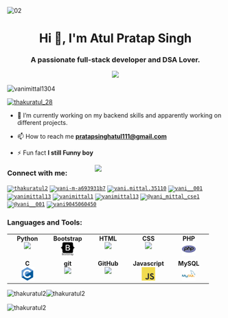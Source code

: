 ![02](https://user-images.githubusercontent.com/98648970/166180404-66f8aa20-eb8d-4234-872f-5cca67b0ccf7.jpg)

<h1 align="center">Hi 👋, I'm Atul Pratap Singh</h1>
<h3 align="center">A passionate full-stack developer and DSA Lover.</h3>
<div id="header" align="center">
  <img src="https://i.pinimg.com/originals/e7/26/c7/e726c74ac081eed50feee1433d12c998.gif" width="100"/>
</div>

<p align="left"> <img src="https://komarev.com/ghpvc/?username=vanimittal1304&label=Profile%20views&color=0e75b6&style=flat" alt="vanimittal1304" /> </p>

<p align="left"> <a href="https://twitter.com/thakuratul_28" target="blank"><img src="https://img.shields.io/twitter/follow/thakuratul_28?logo=twitter&style=for-the-badge" alt="thakuratul_28" /></a> </p>

- 🔭 I’m currently working on my backend skills and apparently working on different projects.

- 📫 How to reach me **pratapsinghatul111@gmail.com**

- ⚡ Fun fact **I still Funny boy**
<div id="header" >
  <img align="right" src="https://res.cloudinary.com/practicaldev/image/fetch/s--2bZIjPGC--/c_limit%2Cf_auto%2Cfl_progressive%2Cq_66%2Cw_880/https://dev-to-uploads.s3.amazonaws.com/i/d4tvukbt5mra37cvwklk.gif" width="300"/>
</div>
<h3 align="left">Connect with me:</h3>
<p align="left">
<code><a href="https://twitter.com/thakuratul_28"><img align="center" src="https://raw.githubusercontent.com/rahuldkjain/github-profile-readme-generator/master/src/images/icons/Social/twitter.svg" alt="thakuratul2" width="30" /></a></code>
<code><a href="https://linkedin.com/in/vani-m-a693931b7" target="blank"><img align="center" src="https://raw.githubusercontent.com/rahuldkjain/github-profile-readme-generator/master/src/images/icons/Social/linked-in-alt.svg" alt="vani-m-a693931b7" height="30" width="30" /></a></code>
<code><a href="https://fb.com/vani.mittal.35110" target="blank"><img align="center" src="https://raw.githubusercontent.com/rahuldkjain/github-profile-readme-generator/master/src/images/icons/Social/facebook.svg" alt="vani.mittal.35110" height="30" width="30" /></a></code>
<code><a href="https://instagram.com/vani__001" target="blank"><img align="center" src="https://raw.githubusercontent.com/rahuldkjain/github-profile-readme-generator/master/src/images/icons/Social/instagram.svg" alt="vani__001" height="30" width="30" /></a></code>
<code><a href="https://dribbble.com/vanimittal13" target="blank"><img align="center" src="https://raw.githubusercontent.com/rahuldkjain/github-profile-readme-generator/master/src/images/icons/Social/dribbble.svg" alt="vanimittal13" height="30" width="30" /></a></code>
<code><a href="https://www.behance.net/vanimittal1" target="blank"><img align="center" src="https://raw.githubusercontent.com/rahuldkjain/github-profile-readme-generator/master/src/images/icons/Social/behance.svg" alt="vanimittal1" height="30" width="30" /></a></code>
<code><a href="https://www.codechef.com/users/vanimittal13" target="blank"><img align="center" src="https://cdn.jsdelivr.net/npm/simple-icons@3.1.0/icons/codechef.svg" alt="vanimittal13" height="30" width="30" /></a></code>
<code><a href="https://www.hackerrank.com/@vani_mittal_cse1" target="blank"><img align="center" src="https://raw.githubusercontent.com/rahuldkjain/github-profile-readme-generator/master/src/images/icons/Social/hackerrank.svg" alt="@vani_mittal_cse1" height="30" width="30" /></a></code>
<code><a href="https://www.hackerearth.com/@vani__001" target="blank"><img align="center" src="https://raw.githubusercontent.com/rahuldkjain/github-profile-readme-generator/master/src/images/icons/Social/hackerearth.svg" alt="@vani__001" height="30" width="30" /></a></code>
<code><a href="https://auth.geeksforgeeks.org/user/vani9045060450" target="blank"><img align="center" src="https://raw.githubusercontent.com/rahuldkjain/github-profile-readme-generator/master/src/images/icons/Social/geeks-for-geeks.svg" alt="vani9045060450" height="30" width="30" /></a></code>
</p>

<h3 align="left">Languages and Tools:</h3>
<table width="320px">
    <tbody>
        <tr valign="top">
            <td width="80px" align="center">
            <span><strong>Python</strong></span><br>
            <a href="https://www.python.org" target="_blank" rel="noreferrer">
            <img height="32px" src="https://cdn.jsdelivr.net/gh/devicons/devicon/icons/python/python-original.svg"></a>
            </td>
            <td width="80px" align="center">
            <span><strong>Bootstrap</strong></span><br>
             <a href="https://getbootstrap.com" target="_blank" rel="noreferrer">
            <img height="32" src="https://raw.githubusercontent.com/devicons/devicon/master/icons/bootstrap/bootstrap-plain-wordmark.svg"></a>
            </td>
            <td width="80px" align="center">
            <span><strong>HTML</strong></span><br>
              <a href="https://www.w3.org/html/" target="_blank" rel="noreferrer">
            <img height="32" src="https://cdn.jsdelivr.net/gh/devicons/devicon/icons/html5/html5-original.svg"></a>
            </td>
            <td width="80px" align="center">
            <span><strong>CSS</strong></span><br>
            <a href="https://www.w3schools.com/css/" target="_blank" rel="noreferrer">
            <img height="32px" src="https://cdn.jsdelivr.net/gh/devicons/devicon/icons/css3/css3-original.svg"></a>
            </td>
            <td width="80px" align="center">
            <span><strong>PHP</strong></span><br>
            <a href="https://www.php.net" target="_blank" rel="noreferrer">
            <img height="32px" src="https://raw.githubusercontent.com/devicons/devicon/master/icons/php/php-original.svg"></a>
            </td>
        </tr>
        <tr valign="top">
            <td width="80px" align="center">
            <span><strong>C</strong></span><br>
            <a href="https://www.cprogramming.com/" target="_blank" rel="noreferrer">
            <img height="32px" src="https://raw.githubusercontent.com/devicons/devicon/master/icons/c/c-original.svg"></a>
            </td>
            <td width="80px" align="center">
            <span><strong>git</strong></span><br>
              <a href="https://git-scm.com/" target="_blank" rel="noreferrer">
            <img height="32px" src="https://cdn.jsdelivr.net/gh/devicons/devicon/icons/git/git-plain.svg"></a>
            </td>
            <td width="80px" align="center">
            <span><strong>GitHub</strong></span><br>
              <a href="https://github.com/vanimittal1304" target="_blank" rel="noreferrer">
            <img height="32px" src="https://cdn.jsdelivr.net/gh/devicons/devicon/icons/github/github-original.svg"></a>
            <td width="80px" align="center">
            <span><strong>Javascript</strong></span><br>
            <a href="https://developer.mozilla.org/en-US/docs/Web/JavaScript" target="_blank" rel="noreferrer">
            <img height="32px" src="https://raw.githubusercontent.com/devicons/devicon/master/icons/javascript/javascript-original.svg"></a>
            </td>
            <td width="80px" align="center">
            <span><strong>MySQL</strong></span><br>
            <a href="https://www.mysql.com/" target="_blank" rel="noreferrer">
            <img height="32px" src="https://raw.githubusercontent.com/devicons/devicon/master/icons/mysql/mysql-original-wordmark.svg"></a>
            </td>
        </tr>
    </tbody>
</table>

<p><img align="left" src="https://github-readme-stats.vercel.app/api/top-langs?username=thakuratul2&show_icons=true&locale=en&layout=compact&show_icons=true&theme=radical" alt="thakuratul2" /></p>

<p>&nbsp;<img align="left" src="https://github-readme-stats.vercel.app/api?username=thakuratul2&show_icons=true&locale=en&show_icons=true&theme=radical" alt="thakuratul2" /></p>

<p><img align="center" src="https://github-readme-streak-stats.herokuapp.com/?user=thakuratul2&&show_icons=true&theme=radical" alt="thakuratul2" /></p>
